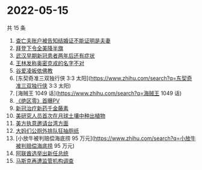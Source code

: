 # 2022-05-15

共 15 条

<!-- BEGIN ZHIHUSEARCH -->
<!-- 最后更新时间 Sun May 15 2022 03:10:59 GMT+0800 (China Standard Time) -->
1. [查亡夫账户被告知结婚证不能证明是夫妻](https://www.zhihu.com/search?q=查亡夫账户被告知结婚证不能证明是夫妻)
1. [拜登下令全美降半旗](https://www.zhihu.com/search?q=拜登下令全美降半旗)
1. [武汉早期新冠患者两年后还有症状](https://www.zhihu.com/search?q=武汉早期新冠患者两年后还有症状)
1. [王林发称奥密克戎的名字不对](https://www.zhihu.com/search?q=王林发称奥密克戎的名字不对)
1. [谷爱凌皈依佛教](https://www.zhihu.com/search?q=谷爱凌皈依佛教)
1. [东契奇准三双独行侠 3:3 太阳](https://www.zhihu.com/search?q=东契奇准三双独行侠 3:3 太阳)
1. [海贼王 1049 话](https://www.zhihu.com/search?q=海贼王 1049 话)
1. [《绝区零》首曝PV](https://www.zhihu.com/search?q=《绝区零》首曝PV)
1. [新冠治疗新药千金藤素](https://www.zhihu.com/search?q=新冠治疗新药千金藤素)
1. [美研究人员首次在月球土壤中种出植物](https://www.zhihu.com/search?q=美研究人员首次在月球土壤中种出植物)
1. [美方执意邀请台湾方面](https://www.zhihu.com/search?q=美方执意邀请台湾方面)
1. [大妈们公厕外排队狂抽厕纸](https://www.zhihu.com/search?q=大妈们公厕外排队狂抽厕纸)
1. [小放牛被判赔偿海底捞 95 万元](https://www.zhihu.com/search?q=小放牛被判赔偿海底捞 95 万元)
1. [阿联酋选举出新任总统](https://www.zhihu.com/search?q=阿联酋选举出新任总统)
1. [马斯克再遭监管机构调查](https://www.zhihu.com/search?q=马斯克再遭监管机构调查)
<!-- END ZHIHUSEARCH -->

